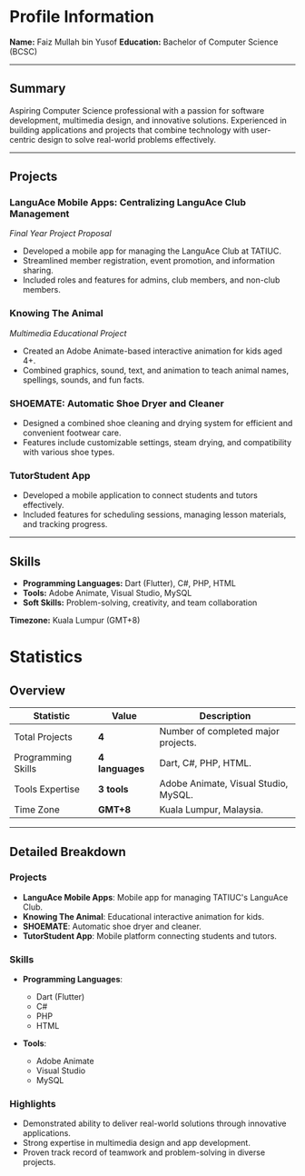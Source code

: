 # Profile Information  

**Name:** Faiz Mullah bin Yusof
**Education:** Bachelor of Computer Science (BCSC)  

---

## Summary  
Aspiring Computer Science professional with a passion for software development, multimedia design, and innovative solutions. Experienced in building applications and projects that combine technology with user-centric design to solve real-world problems effectively.  

---

## Projects  

### LanguAce Mobile Apps: Centralizing LanguAce Club Management  
*Final Year Project Proposal*  
- Developed a mobile app for managing the LanguAce Club at TATIUC.  
- Streamlined member registration, event promotion, and information sharing.  
- Included roles and features for admins, club members, and non-club members.  

### Knowing The Animal  
*Multimedia Educational Project*  
- Created an Adobe Animate-based interactive animation for kids aged 4+.  
- Combined graphics, sound, text, and animation to teach animal names, spellings, sounds, and fun facts.  

### SHOEMATE: Automatic Shoe Dryer and Cleaner  
- Designed a combined shoe cleaning and drying system for efficient and convenient footwear care.  
- Features include customizable settings, steam drying, and compatibility with various shoe types.  

### TutorStudent App  
- Developed a mobile application to connect students and tutors effectively.  
- Included features for scheduling sessions, managing lesson materials, and tracking progress.  

---

## Skills  
- **Programming Languages:** Dart (Flutter), C#, PHP, HTML  
- **Tools:** Adobe Animate, Visual Studio, MySQL  
- **Soft Skills:** Problem-solving, creativity, and team collaboration  

**Timezone:** Kuala Lumpur (GMT+8)  

# Statistics  

## Overview  
| Statistic         | Value          | Description                                    |
|--------------------|----------------|------------------------------------------------|
| Total Projects     | **4**          | Number of completed major projects.           |
| Programming Skills | **4 languages**| Dart, C#, PHP, HTML.                          |
| Tools Expertise    | **3 tools**    | Adobe Animate, Visual Studio, MySQL.          |
| Time Zone          | **GMT+8**      | Kuala Lumpur, Malaysia.                       |

---

## Detailed Breakdown  

### Projects  
- **LanguAce Mobile Apps**: Mobile app for managing TATIUC's LanguAce Club.  
- **Knowing The Animal**: Educational interactive animation for kids.  
- **SHOEMATE**: Automatic shoe dryer and cleaner.  
- **TutorStudent App**: Mobile platform connecting students and tutors.  

### Skills  
- **Programming Languages**:  
  - Dart (Flutter)  
  - C#  
  - PHP  
  - HTML  

- **Tools**:  
  - Adobe Animate  
  - Visual Studio  
  - MySQL  

### Highlights  
- Demonstrated ability to deliver real-world solutions through innovative applications.  
- Strong expertise in multimedia design and app development.  
- Proven track record of teamwork and problem-solving in diverse projects.  

